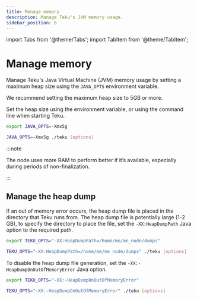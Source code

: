 ```yaml
---
title: Manage memory
description: Manage Teku's JVM memory usage.
sidebar_position: 6
---
```


import Tabs from '@theme/Tabs';
import TabItem from '@theme/TabItem';

# Manage memory

Manage Teku's Java Virtual Machine (JVM) memory usage by setting a maximum heap size using the `JAVA_OPTS` environment variable.

We recommend setting the maximum heap size to 5GB or more.

Set the heap size using the environment variable, or using the command line when starting Teku.

<Tabs>
  <TabItem value="Environment variable" label="Environment variable" default>

```bash
export JAVA_OPTS=-Xmx5g
```

  </TabItem>
  <TabItem value="Command line" label="Command line" >

```bash
JAVA_OPTS=-Xmx5g ./teku [options]
```

  </TabItem>
</Tabs>

:::note

The node uses more RAM to perform better if it’s available, especially during periods of non-finalization.

:::

## Manage the heap dump

If an out of memory error occurs, the heap dump file is placed in the directory that Teku runs from.
The heap dump file is potentially large (1-2 GB), to specify the directory to place the file, set the `-XX:HeapDumpPath` Java option to the required path.

<Tabs>
  <TabItem value="Environment variable" label="Environment variable" default>

```bash
export TEKU_OPTS="-XX:HeapDumpPath=/home/me/me_node/dumps"
```

  </TabItem>
  <TabItem value="Command line" label="Command line" >

```bash
TEKU_OPTS="-XX:HeapDumpPath=/home/me/me_node/dumps" ./teku [options]
```

  </TabItem>
</Tabs>

To disable the heap dump file generation, set the `-XX:-HeapDumpOnOutOfMemoryError` Java option.

<Tabs>
  <TabItem value="Environment variable" label="Environment variable" >

```bash
export TEKU_OPTS="-XX:-HeapDumpOnOutOfMemoryError"
```

  </TabItem>
  <TabItem value="Command line" label="Command line" >

```bash
TEKU_OPTS="-XX:-HeapDumpOnOutOfMemoryError" ./teku [options]
```

  </TabItem>
</Tabs>
